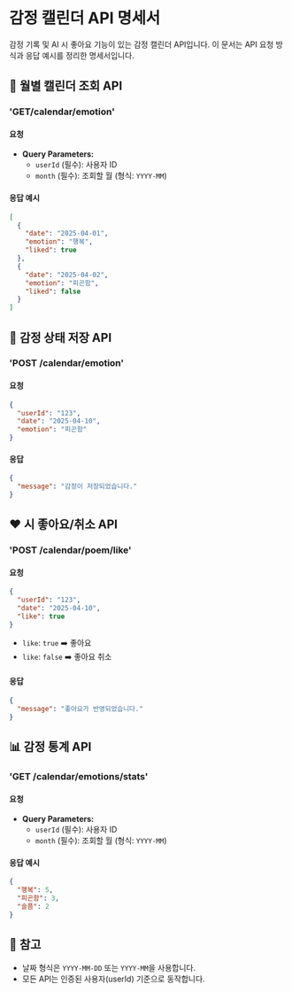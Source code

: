 # 감정 캘린더 API 명세서

감정 기록 및 AI 시 좋아요 기능이 있는 감정 캘린더 API입니다. 이 문서는 API 요청 방식과 응답 예시를 정리한 명세서입니다.

## 📆 월별 캘린더 조회 API

### 'GET/calendar/emotion'

#### 요청

- **Query Parameters:**
  - `userId` (필수): 사용자 ID
  - `month` (필수): 조회할 월 (형식: `YYYY-MM`)

#### 응답 예시

```json
[
  {
    "date": "2025-04-01",
    "emotion": "행복",
    "liked": true
  },
  {
    "date": "2025-04-02",
    "emotion": "피곤함",
    "liked": false
  }
]
```

## 💬 감정 상태 저장 API

### 'POST /calendar/emotion'

#### 요청

```json
{
  "userId": "123",
  "date": "2025-04-10",
  "emotion": "피곤함"
}
```

#### 응답

```json
{
  "message": "감정이 저장되었습니다."
}
```

## ❤️ 시 좋아요/취소 API

### 'POST /calendar/poem/like'

#### 요청

```json
{
  "userId": "123",
  "date": "2025-04-10",
  "like": true
}
```

- `like`: `true` ➡️ 좋아요
- `like`: `false` ➡️ 좋아요 취소

#### 응답

```json
{
  "message": "좋아요가 반영되었습니다."
}
```

## 📊 감정 통계 API

### 'GET /calendar/emotions/stats'

#### 요청

- **Query Parameters:**
  - `userId` (필수): 사용자 ID
  - `month` (필수): 조회할 월 (형식: `YYYY-MM`)

#### 응답 예시

```json
{
  "행복": 5,
  "피곤함": 3,
  "슬픔": 2
}
```

## 📝 참고

- 날짜 형식은 `YYYY-MM-DD` 또는 `YYYY-MM`을 사용합니다.
- 모든 API는 인증된 사용자(userId) 기준으로 동작합니다.
